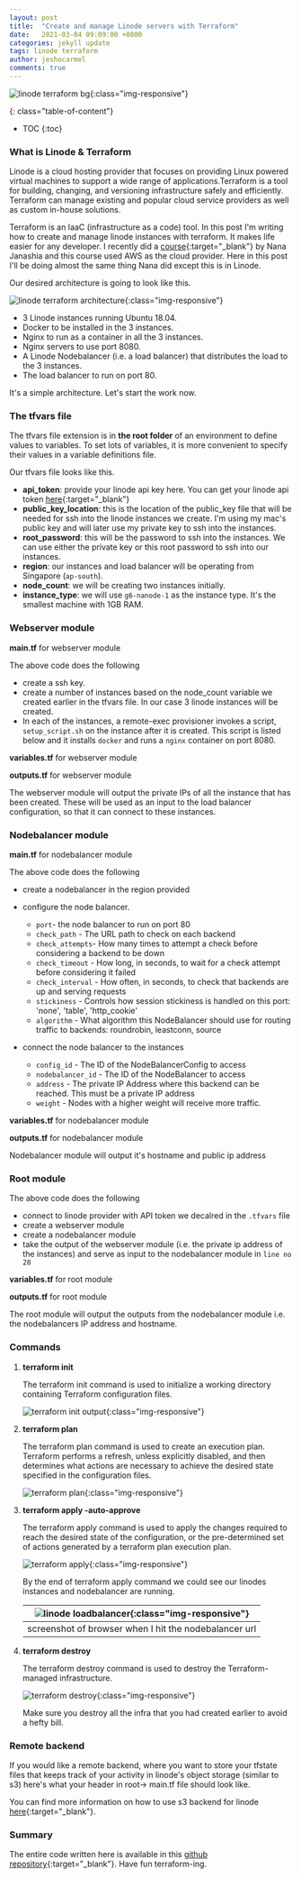 ```yaml
---
layout: post
title:  "Create and manage Linode servers with Terraform"
date:   2021-03-04 09:09:00 +0800
categories: jekyll update
tags: linode terraform
author: jeshocarmel
comments: true
---
```


![linode terraform bg](/assets/images/terraform_linode_bg.png){:class="img-responsive"}


{: class="table-of-content"}
* TOC
{:toc}

### What is Linode & Terraform

Linode is a cloud hosting provider that focuses on providing Linux powered virtual machines to support a wide range of applications.Terraform is a tool for building, changing, and versioning infrastructure safely and efficiently. Terraform can manage existing and popular cloud service providers as well as custom in-house solutions.

Terraform is an IaaC (infrastructure as a code) tool. In this post I'm writing how to create and manage linode instances with terraform. It makes life easier for any developer. I recently did a [course](https://www.udemy.com/course/complete-terraform-course-beginner-to-advanced/){:target="_blank"} by Nana Janashia and this course used AWS as the cloud provider. Here in this post I'll be doing almost the same thing Nana did except this is in Linode.

Our desired architecture is going to look like this.

![linode terraform architecture](/assets/images/linode_terraform_arch.png){:class="img-responsive"}

- 3 Linode instances running Ubuntu 18.04.
- Docker to be installed in the 3 instances.
- Nginx to run as a container in all the 3 instances. 
- Nginx servers to use port 8080.
- A Linode Nodebalancer (i.e. a load balancer) that distributes the load to the 3 instances.
- The load balancer to run on port 80.

It's a simple architecture. Let's start the work now. 

### The tfvars file

The tfvars file extension is in **the root folder** of an environment to define values to variables. To set lots of variables, it is more convenient to specify their values in a variable definitions file.

Our tfvars file looks like this.

<script src="https://gist.github.com/jeshocarmel/c90645b52567f7e4dff800c5799ffa40.js"></script>

- **api_token**: provide your linode api key here. You can get your linode api token [here](https://cloud.linode.com/profile/tokens){:target="_blank"}
- **public_key_location**: this is the location of the public_key file that will be needed for ssh into the linode instances we create. I'm using my mac's public key and will later use my private key to ssh into the instances.
- **root_password**: this will be the password to ssh into the instances. We can use either the private key or this root password to ssh into our instances.
- **region**: our instances and load balancer will be operating from Singapore (```ap-south```).
- **node_count**: we will be creating two instances initially.
- **instance_type**: we will use ```g6-nanode-1``` as the instance type. It's the smallest machine with 1GB RAM.

### Webserver module

**main.tf** for webserver module
<script src="https://gist.github.com/jeshocarmel/7eee88c9c1637cc0d29792c8401bc0f8.js"></script>

The above code does the following

- create a ssh key.
- create a number of instances based on the node_count variable we created earlier in the tfvars file. In our case 3 linode instances will be created.
- In each of the instances, a remote-exec provisioner invokes a script, ```setup_script.sh``` on the instance after it is created. This script is listed below and it installs ```docker``` and runs a ```nginx``` container on port 8080.

<script src="https://gist.github.com/jeshocarmel/73eb8aa0f22e88700bc6c7c31b41fa34.js"></script>


**variables.tf** for webserver module

<script src="https://gist.github.com/jeshocarmel/a4de0fe618279008941f5c76400f26cc.js"></script>

**outputs.tf** for webserver module

<script src="https://gist.github.com/jeshocarmel/e31a28f203b9e887c038e8a4e25f57d5.js"></script>

The webserver module will output the private IPs of all the instance that has been created. These will be used as an input to the load balancer configuration, so that it can connect to these instances.


### Nodebalancer module

**main.tf** for nodebalancer module

<script src="https://gist.github.com/jeshocarmel/9b997c53c1fd099276ab2a617b751f11.js"></script>

The above code does the following

- create a nodebalancer in the region provided
- configure the node balancer.
    - ```port```- the node balancer to run on port 80
    - ```check_path``` - The URL path to check on each backend
    - ```check_attempts```- How many times to attempt a check before considering a backend to be down
    - ```check_timeout``` - How long, in seconds, to wait for a check attempt before considering it failed
    - ```check_interval``` - How often, in seconds, to check that backends are up and serving requests
    - ```stickiness``` - Controls how session stickiness is handled on this port: 'none', 'table', 'http_cookie'
    - ```algorithm``` - What algorithm this NodeBalancer should use for routing traffic to backends: roundrobin, leastconn, source

- connect the node balancer to the instances
    - ```config_id``` - The ID of the NodeBalancerConfig to access
    - ```nodebalancer_id``` - The ID of the NodeBalancer to access
    - ```address``` - The private IP Address where this backend can be reached. This must be a private IP address
    - ```weight``` - Nodes with a higher weight will receive more traffic.


**variables.tf** for nodebalancer module

<script src="https://gist.github.com/jeshocarmel/aa26d8baaf5a4dc9893f7a36ae9ac47a.js"></script>

**outputs.tf** for nodebalancer module

<script src="https://gist.github.com/jeshocarmel/8b45e88c472c1c97e93eb2eaa6bebb8e.js"></script>

Nodebalancer module will output it's hostname and public ip address

### Root module

<script src="https://gist.github.com/jeshocarmel/44ce411a1ed339861285362f92700ce4.js"></script>

The above code does the following

- connect to linode provider with API token we decalred in the ```.tfvars``` file
- create a webserver module
- create a nodebalancer module
- take the output of the webserver module (i.e. the private ip address of the instances) and serve as input to the nodebalancer module in ```line no 28```

**variables.tf** for root module

<script src="https://gist.github.com/jeshocarmel/8d228945b11ee0c7757b067e7682e90e.js"></script>

**outputs.tf** for root module

<script src="https://gist.github.com/jeshocarmel/40ca6ed6658595e337e0e17f62dc8776.js"></script>

The root module will output the outputs from the nodebalancer module i.e. the nodebalancers IP address and hostname.


### Commands

1. **terraform init**

    The terraform init command is used to initialize a working directory containing Terraform configuration files. 

    ![terraform init output](/assets/images/terraform_init.png){:class="img-responsive"}


2.  **terraform plan**
    
    The terraform plan command is used to create an execution plan. Terraform performs a refresh, unless explicitly disabled, and then determines what actions are necessary to achieve the desired state specified in the configuration files.
   
    ![terraform plan](/assets/images/terraform_plan.png){:class="img-responsive"}

3. **terraform apply -auto-approve**

    The terraform apply command is used to apply the changes required to reach the desired state of the configuration, or the pre-determined set of actions generated by a terraform plan execution plan.

    ![terraform apply](/assets/images/terraform_apply.png){:class="img-responsive"}


    By the end of terraform apply command we could see our linodes instances and nodebalancer are running.

    | ![linode loadbalancer](/assets/images/linode_nodebalancer_http.png){:class="img-responsive"} |
    |:--:|
    | screenshot of browser when I hit the nodebalancer url |

4. **terraform destroy**

    The terraform destroy command is used to destroy the Terraform-managed infrastructure.

    ![terraform destroy](/assets/images/terraform_destroy.png){:class="img-responsive"}

    Make sure you destroy all the infra that you had created earlier to avoid a hefty bill.

    
### Remote backend

If you would like a remote backend, where you want to store your tfstate files that keeps track of your activity in linode's object storage (similar to s3) here's what your header in root-> main.tf file should look like.

<script src="https://gist.github.com/jeshocarmel/1964d2a128d3f1d6d487382e0e31dca5.js"></script>

You can find more information on how to use s3 backend for linode [here](https://adriano.fyi/post/2020-05-29-how-to-use-linode-object-storage-as-a-terraform-backend/){:target="_blank"}.


### Summary

The entire code written here is available in this [github repository](https://github.com/jeshocarmel/linode-terraform){:target="_blank"}. Have fun terraform-ing.